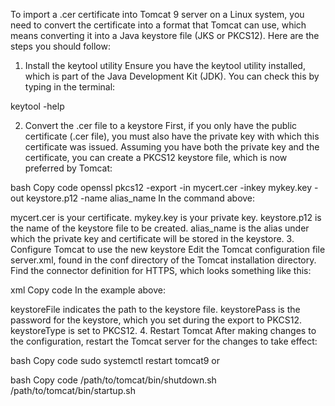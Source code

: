 To import a .cer certificate into Tomcat 9 server on a Linux system, you need to convert the certificate into a format that Tomcat can use, which means converting it into a Java keystore file (JKS or PKCS12). Here are the steps you should follow:

1. Install the keytool utility
Ensure you have the keytool utility installed, which is part of the Java Development Kit (JDK). You can check this by typing in the terminal:


keytool -help

2. Convert the .cer file to a keystore
First, if you only have the public certificate (.cer file), you must also have the private key with which this certificate was issued. Assuming you have both the private key and the certificate, you can create a PKCS12 keystore file, which is now preferred by Tomcat:

bash
Copy code
openssl pkcs12 -export -in mycert.cer -inkey mykey.key -out keystore.p12 -name alias_name
In the command above:

mycert.cer is your certificate.
mykey.key is your private key.
keystore.p12 is the name of the keystore file to be created.
alias_name is the alias under which the private key and certificate will be stored in the keystore.
3. Configure Tomcat to use the new keystore
Edit the Tomcat configuration file server.xml, found in the conf directory of the Tomcat installation directory. Find the connector definition for HTTPS, which looks something like this:

xml
Copy code
<Connector port="8443" protocol="HTTP/1.1"
           connectionTimeout="20000"
           redirectPort="8443"
           scheme="https"
           secure="true"
           SSLEnabled="true"
           keystoreFile="/path/to/keystore.p12"
           keystorePass="password"
           keystoreType="PKCS12" />
In the example above:

keystoreFile indicates the path to the keystore file.
keystorePass is the password for the keystore, which you set during the export to PKCS12.
keystoreType is set to PKCS12.
4. Restart Tomcat
After making changes to the configuration, restart the Tomcat server for the changes to take effect:

bash
Copy code
sudo systemctl restart tomcat9
or

bash
Copy code
/path/to/tomcat/bin/shutdown.sh
/path/to/tomcat/bin/startup.sh
